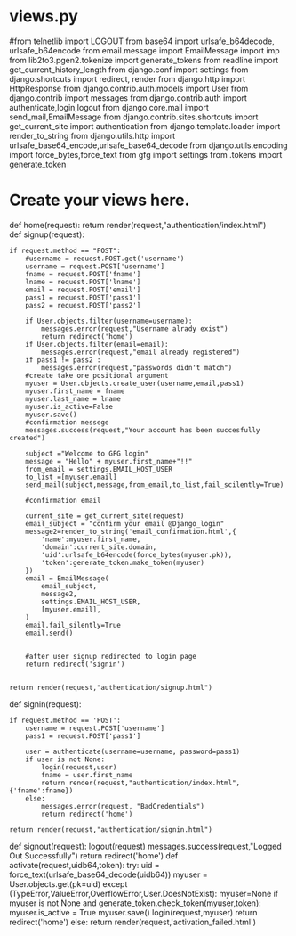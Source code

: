 # views.py
#from telnetlib import LOGOUT
from base64 import urlsafe_b64decode, urlsafe_b64encode
from email.message import EmailMessage
import imp
from lib2to3.pgen2.tokenize import generate_tokens
from readline import get_current_history_length
from django.conf import settings
from django.shortcuts import redirect, render
from django.http import HttpResponse
from django.contrib.auth.models import User
from django.contrib import messages
from django.contrib.auth import authenticate,login,logout
from django.core.mail import send_mail,EmailMessage
from django.contrib.sites.shortcuts import get_current_site
import authentication
from django.template.loader import render_to_string
from django.utils.http import urlsafe_base64_encode,urlsafe_base64_decode
from django.utils.encoding import force_bytes,force_text
from gfg import settings
from .tokens import generate_token

# Create your views here.
def home(request):
   return render(request,"authentication/index.html")    
def signup(request):

    if request.method == "POST":
        #username = request.POST.get('username')
        username = request.POST['username']
        fname = request.POST['fname']
        lname = request.POST['lname']
        email = request.POST['email']
        pass1 = request.POST['pass1']
        pass2 = request.POST['pass2']

        if User.objects.filter(username=username):
            messages.error(request,"Username alrady exist")
            return redirect('home')
        if User.objects.filter(email=email):
            messages.error(request,"email already registered")    
        if pass1 != pass2 :
            messages.error(request,"passwords didn't match")            
        #create take one positional argument
        myuser = User.objects.create_user(username,email,pass1)
        myuser.first_name = fname
        myuser.last_name = lname
        myuser.is_active=False
        myuser.save()
        #confirmation messege
        messages.success(request,"Your account has been succesfully created")

        subject ="Welcome to GFG login"
        message = "Hello" + myuser.first_name+"!!"
        from_email = settings.EMAIL_HOST_USER
        to_list =[myuser.email]
        send_mail(subject,message,from_email,to_list,fail_scilently=True)

        #confirmation email

        current_site = get_current_site(request)
        email_subject = "confirm your email @Django_login"
        message2=render_to_string('email_confirmation.html',{
            'name':myuser.first_name,
            'domain':current_site.domain,
            'uid':urlsafe_b64encode(force_bytes(myuser.pk)),
            'token':generate_token.make_token(myuser)
        })
        email = EmailMessage(
            email_subject,
            message2,
            settings.EMAIL_HOST_USER,
            [myuser.email],
        )
        email.fail_silently=True
        email.send()


        #after user signup redirected to login page
        return redirect('signin')


    return render(request,"authentication/signup.html")    
def signin(request):

    if request.method == 'POST':
        username = request.POST['username']
        pass1 = request.POST['pass1']

        user = authenticate(username=username, password=pass1)
        if user is not None:
            login(request,user)
            fname = user.first_name
            return render(request,"authentication/index.html",{'fname':fname})
        else:
            messages.error(request, "BadCredentials")
            return redirect('home')

    return render(request,"authentication/signin.html")  
def signout(request):
     logout(request)
     messages.success(request,"Logged Out Successfully")
     return redirect('home')
def activate(request,uidb64,token):
    try:
        uid = force_text(urlsafe_base64_decode(uidb64))
        myuser = User.objects.get(pk=uid)
    except (TypeError,ValueError,OverflowError,User.DoesNotExist):
        myuser=None
    if myuser is not None and generate_token.check_token(myuser,token):
        myuser.is_active = True
        myuser.save()
        login(request,myuser)
        return redirect('home')
    else:
        return render(request,'activation_failed.html')            
